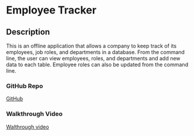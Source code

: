 # Employee Tracker

## Description
This is an offline application that allows a company to keep track of its employees, job roles, and departments in a database. From the command line, the user can view employees, roles, and departments and add new data to each table. Employee roles can also be updated from the command line.

### GitHub Repo
[GitHub](https://github.com/FranklinCedar92/EmpyTracky)

### Walkthrough Video
[Walthrough video](./EmpyTracky_Walkthrough.mp4)